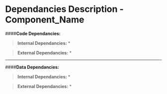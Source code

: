 # Dependancies Description - Component_Name

####**Code Dependancies:**
> **Internal Dependancies:**
> * 

> **External Dependancies:**
> * 
-----
####**Data Dependancies:**
> **Internal Dependancies:**
> * 

> **External Dependancies:**
> * 
